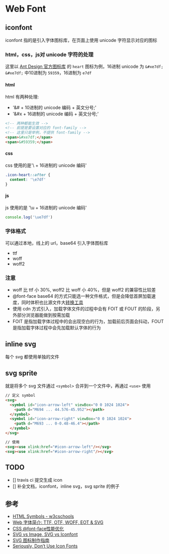 # Web Font

## iconfont

iconfont 指的是引入字体图标库，在页面上使用 unicode 字符显示对应的图标

### html，css，js对 unicode 字符的处理

这里以 [Ant Design 官方图标库](https://www.iconfont.cn/collections/detail?spm=a313x.7781069.1998910419.d9df05512&cid=9402) 的 `heart` 图标为例，16进制 unicode 为 `&#xe7df;`  
`&#xe7df;` 中10进制为 `59359`，16进制为 `e7df`  

#### html

html 有两种处理:

- '&# + 10进制的 unicode 编码 + 英文分号;'
- '&#x + 16进制的 unicode 编码 + 英文分号;'

```html
<!-- 两种都能生效 -->
<!-- 前提是要设置对应的 font-family -->
<!-- 这里只是举例，不提供 font-family -->
<span>&#xe7df;</span>
<span>&#59359;</span>
```

#### css

css 使用的是'\ + 16进制的 unicode 编码'

```css
.icon-heart::after {
  content: '\e7df'
}
```

#### js

js 使用的是 '\u + 16进制的 unicode 编码'

```js
console.log('\ue7df')
```

### 字体格式

可以通过本地，线上的 url，base64 引入字体图标库

- ttf
- woff
- woff2

### 注意

- woff 比 ttf 小 30%, woff2 比 woff 小 40%，但是 woff2 的兼容性比较差
- @font-face base64 的方式只能选一种文件格式，但是会降低首屏加载速度，同时体积也比源文件大[转换工具](https://transfonter.org/)
- 使用 cdn 方式引入，加载字体文件的过程中会有 FOIT 或 FOUT 的阶段，另外部分浏览器能做到按需加载
- FOIT 是指加载字体过程中的会出现空白的行为，加载前后页面会抖动，FOUT 是指加载字体过程中会先加载默认字体的行为

## inline svg

每个 svg 都使用单独的文件

## svg sprite

就是将多个 svg 文件通过 `<symbol>` 合并到一个文件中，再通过 `<use>` 使用

```html
// 定义 symbol
<svg>
  <symbol id="icon-arrow-left" viewBox="0 0 1024 1024">
    <path d="M694 ... 44.576-45.952"></path>
  </symbol>
  <symbol id="icon-arrow-right" viewBox="0 0 1024 1024">
    <path d="M693 ... 0-0.48-46.4"></path>
  </symbol>
</svg>

// 使用
<svg><use xlink:href="#icon-arrow-left"/></svg>
<svg><use xlink:href="#icon-arrow-right"/></svg>
```

## TODO

- [] travis ci 提交生成 icon
- [] 补全文档，iconfont，inline svg，svg sprite 的例子

## 参考

- [HTML Symbols - w3cschools](https://www.w3schools.com/charsets/ref_html_symbols.asp)
- [Web 字体简介: TTF, OTF, WOFF, EOT & SVG](https://zhuanlan.zhihu.com/p/28179203)
- [CSS @font-face性能优化](https://juejin.im/post/6844903790580072462#heading-6)
- [SVG vs Image, SVG vs Iconfont](https://aotu.io/notes/2018/11/23/SVG_vs_Image_vs_iconfont/index.html)
- [SVG 图标制作指南](https://zhuanlan.zhihu.com/p/20753791?spm=a313x.7781069.1998910419.35&refer=FrontendMagazine)
- [Seriously, Don’t Use Icon Fonts](https://cloudfour.com/thinks/seriously-dont-use-icon-fonts/)
